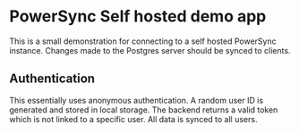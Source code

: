 # PowerSync Self hosted demo app

This is a small demonstration for connecting to a self hosted PowerSync instance. Changes made to the Postgres server should be synced to clients.

## Authentication

This essentially uses anonymous authentication. A random user ID is generated and stored in local storage. The backend returns a valid token which is not linked to a specific user. All data is synced to all users.
